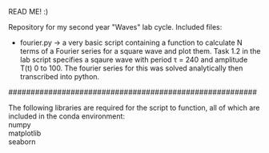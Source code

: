 READ ME! :)

Repository for my second year "Waves" lab cycle. Included files:

- fourier.py
-> a very basic script containing a function to calculate N terms of a Fourier series for a square wave and plot them. Task 1.2 in the lab script specifies a sqaure wave with period τ = 240 and amplitude T(t) 0 to 100. The fourier series for this was solved analytically then transcribed into python.

########################################################

The following libraries are required for the script to function, 
all of which are included in the conda environment:\
numpy\
matplotlib\
seaborn
